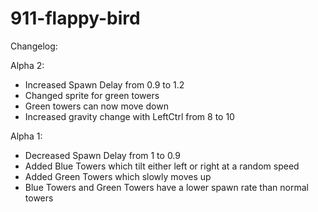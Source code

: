 # 911-flappy-bird
Changelog:  

Alpha 2:  
- Increased Spawn Delay from 0.9 to 1.2
- Changed sprite for green towers
- Green towers can now move down
- Increased gravity change with LeftCtrl from 8 to 10

Alpha 1:  
- Decreased Spawn Delay from 1 to 0.9
- Added Blue Towers which tilt either left or right at a random speed
- Added Green Towers which slowly moves up
- Blue Towers and Green Towers have a lower spawn rate than normal towers
